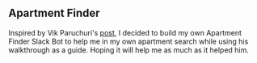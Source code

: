 Apartment Finder
----------------

Inspired by Vik Paruchuri's [post](https://www.dataquest.io/blog/apartment-finding-slackbot/), I decided to build my own Apartment Finder Slack Bot to help me in my own apartment search while using his walkthrough as a guide. Hoping it will help me as much as it helped him.